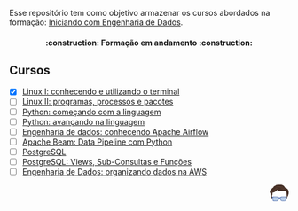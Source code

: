 
Esse repositório tem como objetivo armazenar os cursos abordados na formação: [Iniciando com Engenharia de Dados](https://cursos.alura.com.br/formacao-iniciando-engenharia-dados).


<h4 align="center"> 
    :construction:  Formação em andamento  :construction:
</h4>

## Cursos
- [x] [Linux I: conhecendo e utilizando o terminal](https://cursos.alura.com.br/course/linux-ubuntu)
- [ ] [Linux II: programas, processos e pacotes](https://cursos.alura.com.br/course/linux-ubuntu-processos)
- [ ] [Python: começando com a linguagem](https://cursos.alura.com.br/course/python-introducao-a-linguagem)
- [ ] [Python: avançando na linguagem](https://cursos.alura.com.br/course/python-3-avancando-na-linguagem)
- [ ] [Engenharia de dados: conhecendo Apache Airflow](https://cursos.alura.com.br/course/engenharia-dados-apache-airflow)
- [ ] [Apache Beam: Data Pipeline com Python](https://cursos.alura.com.br/course/apache-beam-data-pipeline-python)
- [ ] [PostgreSQL](https://cursos.alura.com.br/course/introducao-postgresql-primeiros-passos)
- [ ] [PostgreSQL: Views, Sub-Consultas e Funções](https://cursos.alura.com.br/course/postgresql-views-sub-consultas-funcoes)
- [ ] [Engenharia de Dados: organizando dados na AWS](https://cursos.alura.com.br/course/engenharia-dados-organizando-dados-aws)

<div align="end">
<img src="./assets/imgs/logo-jean.png" height="30px"/>
</div>